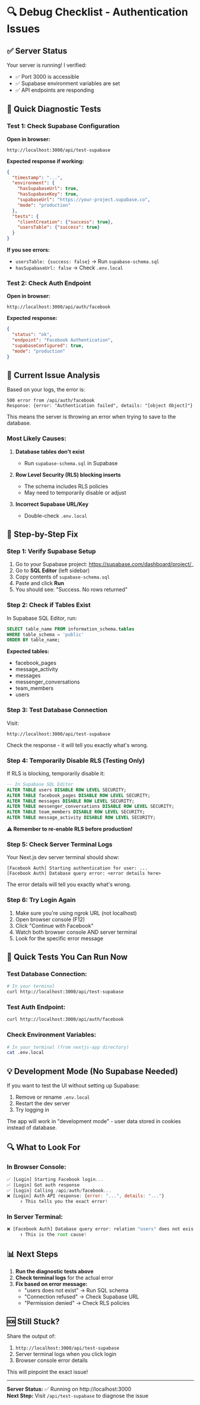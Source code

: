 # 🔍 Debug Checklist - Authentication Issues

## ✅ Server Status

Your server is running! I verified:
- ✅ Port 3000 is accessible
- ✅ Supabase environment variables are set
- ✅ API endpoints are responding

## 🧪 Quick Diagnostic Tests

### Test 1: Check Supabase Configuration

**Open in browser:**
```
http://localhost:3000/api/test-supabase
```

**Expected response if working:**
```json
{
  "timestamp": "...",
  "environment": {
    "hasSupabaseUrl": true,
    "hasSupabaseKey": true,
    "supabaseUrl": "https://your-project.supabase.co",
    "mode": "production"
  },
  "tests": {
    "clientCreation": {"success": true},
    "usersTable": {"success": true}
  }
}
```

**If you see errors:**
- `usersTable: {success: false}` → Run `supabase-schema.sql`
- `hasSupabaseUrl: false` → Check `.env.local`

### Test 2: Check Auth Endpoint

**Open in browser:**
```
http://localhost:3000/api/auth/facebook
```

**Expected response:**
```json
{
  "status": "ok",
  "endpoint": "Facebook Authentication",
  "supabaseConfigured": true,
  "mode": "production"
}
```

## 🐛 Current Issue Analysis

Based on your logs, the error is:
```
500 error from /api/auth/facebook
Response: {error: "Authentication failed", details: "[object Object]"}
```

This means the server is throwing an error when trying to save to the database.

### Most Likely Causes:

1. **Database tables don't exist**
   - Run `supabase-schema.sql` in Supabase

2. **Row Level Security (RLS) blocking inserts**
   - The schema includes RLS policies
   - May need to temporarily disable or adjust

3. **Incorrect Supabase URL/Key**
   - Double-check `.env.local`

## 🔧 Step-by-Step Fix

### Step 1: Verify Supabase Setup

1. Go to your Supabase project: https://supabase.com/dashboard/project/_
2. Go to **SQL Editor** (left sidebar)
3. Copy contents of `supabase-schema.sql`
4. Paste and click **Run**
5. You should see: "Success. No rows returned"

### Step 2: Check if Tables Exist

In Supabase SQL Editor, run:
```sql
SELECT table_name FROM information_schema.tables 
WHERE table_schema = 'public' 
ORDER BY table_name;
```

**Expected tables:**
- facebook_pages
- message_activity
- messages
- messenger_conversations
- team_members
- users

### Step 3: Test Database Connection

Visit:
```
http://localhost:3000/api/test-supabase
```

Check the response - it will tell you exactly what's wrong.

### Step 4: Temporarily Disable RLS (Testing Only)

If RLS is blocking, temporarily disable it:

```sql
-- In Supabase SQL Editor
ALTER TABLE users DISABLE ROW LEVEL SECURITY;
ALTER TABLE facebook_pages DISABLE ROW LEVEL SECURITY;
ALTER TABLE messages DISABLE ROW LEVEL SECURITY;
ALTER TABLE messenger_conversations DISABLE ROW LEVEL SECURITY;
ALTER TABLE team_members DISABLE ROW LEVEL SECURITY;
ALTER TABLE message_activity DISABLE ROW LEVEL SECURITY;
```

**⚠️ Remember to re-enable RLS before production!**

### Step 5: Check Server Terminal Logs

Your Next.js dev server terminal should show:
```
[Facebook Auth] Starting authentication for user: ...
[Facebook Auth] Database query error: <error details here>
```

The error details will tell you exactly what's wrong.

### Step 6: Try Login Again

1. Make sure you're using ngrok URL (not localhost)
2. Open browser console (F12)
3. Click "Continue with Facebook"
4. Watch both browser console AND server terminal
5. Look for the specific error message

## 🎯 Quick Tests You Can Run Now

### Test Database Connection:
```bash
# In your terminal
curl http://localhost:3000/api/test-supabase
```

### Test Auth Endpoint:
```bash
curl http://localhost:3000/api/auth/facebook
```

### Check Environment Variables:
```bash
# In your terminal (from nextjs-app directory)
cat .env.local
```

## 💡 Development Mode (No Supabase Needed)

If you want to test the UI without setting up Supabase:

1. Remove or rename `.env.local`
2. Restart the dev server
3. Try logging in

The app will work in "development mode" - user data stored in cookies instead of database.

## 🔍 What to Look For

### In Browser Console:
```javascript
✅ [Login] Starting Facebook login...
✅ [Login] Got auth response
✅ [Login] Calling /api/auth/facebook...
❌ [Login] Auth API response: {error: "...", details: "..."}
     ↑ This tells you the exact error!
```

### In Server Terminal:
```javascript
❌ [Facebook Auth] Database query error: relation "users" does not exist
     ↑ This is the root cause!
```

## 📊 Next Steps

1. **Run the diagnostic tests above**
2. **Check terminal logs** for the actual error
3. **Fix based on error message:**
   - "users does not exist" → Run SQL schema
   - "Connection refused" → Check Supabase URL
   - "Permission denied" → Check RLS policies

## 🆘 Still Stuck?

Share the output of:
1. `http://localhost:3000/api/test-supabase`
2. Server terminal logs when you click login
3. Browser console error details

This will pinpoint the exact issue!

---

**Server Status:** ✅ Running on http://localhost:3000  
**Next Step:** Visit `/api/test-supabase` to diagnose the issue

